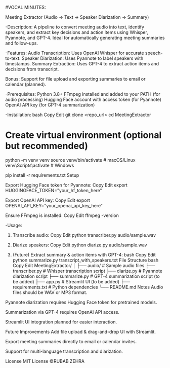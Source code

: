 #VOCAL MINUTES:

Meeting Extractor (Audio → Text → Speaker Diarization → Summary)

-Description:
A pipeline to convert meeting audio into text, identify speakers, and extract key decisions and action items using Whisper, Pyannote, and GPT-4.
Ideal for automatically generating meeting summaries and follow-ups.

-Features:
Audio Transcription: Uses OpenAI Whisper for accurate speech-to-text.
Speaker Diarization: Uses Pyannote to label speakers with timestamps.
Summary Extraction: Uses GPT-4 to extract action items and decisions from transcript.

Bonus: Support for file upload and exporting summaries to email or calendar (planned).

-Prerequisites:
Python 3.8+
FFmpeg installed and added to your PATH (for audio processing)
Hugging Face account with access token (for Pyannote)
OpenAI API key (for GPT-4 summarization)

-Installation:
bash
Copy
Edit
git clone <repo_url>
cd MeetingExtractor

# Create virtual environment (optional but recommended)
python -m venv venv
source venv/bin/activate  # macOS/Linux
venv\Scripts\activate     # Windows

pip install -r requirements.txt
Setup

Export Hugging Face token for Pyannote:
Copy
Edit
export HUGGINGFACE_TOKEN="your_hf_token_here"

Export OpenAI API key:
Copy
Edit
export OPENAI_API_KEY="your_openai_api_key_here"

Ensure FFmpeg is installed:
Copy
Edit
ffmpeg -version


-Usage:

1. Transcribe audio:
Copy
Edit
python transcriber.py audio/sample.wav

2. Diarize speakers:
Copy
Edit
python diarize.py audio/sample.wav

3. (Future) Extract summary & action items with GPT-4:
bash
Copy
Edit
python summarize.py transcript_with_speakers.txt
File Structure
bash
Copy
Edit
MeetingExtractor/
│
├── audio/                  # Sample audio files
├── transcriber.py          # Whisper transcription script
├── diarize.py              # Pyannote diarization script
├── summarize.py            # GPT-4 summarization script (to be added)
├── app.py                  # Streamlit UI (to be added)
├── requirements.txt        # Python dependencies
└── README.md
Notes
Audio files should be WAV or MP3 format.

Pyannote diarization requires Hugging Face token for pretrained models.

Summarization via GPT-4 requires OpenAI API access.

Streamlit UI integration planned for easier interaction.

Future Improvements
Add file upload & drag-and-drop UI with Streamlit.

Export meeting summaries directly to email or calendar invites.

Support for multi-language transcription and diarization.

License
MIT License ©RUBAB ZEHRA

